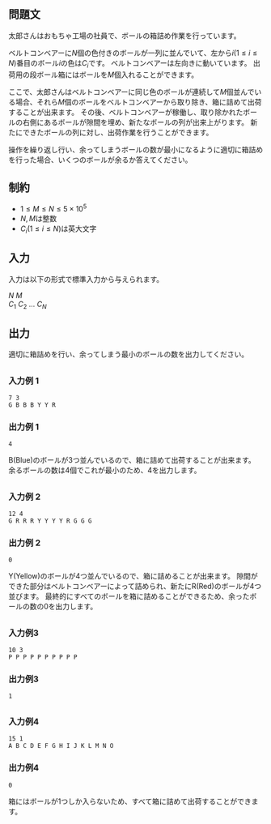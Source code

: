 ## 問題文
太郎さんはおもちゃ工場の社員で、ボールの箱詰め作業を行っています。

ベルトコンベアーに$N$個の色付きのボールが一列に並んでいて、左から$i(1 ≤ i ≤ N)$番目のボール$i$の色は$C_i$です。
ベルトコンベアーは左向きに動いています。
出荷用の段ボール箱にはボールを$M$個入れることができます。

ここで、太郎さんはベルトコンベアーに同じ色のボールが連続して$M$個並んでいる場合、それら$M$個のボールをベルトコンベアーから取り除き、箱に詰めて出荷することが出来ます。
その後、ベルトコンベアーが稼働し、取り除かれたボールの右側にあるボールが隙間を埋め、新たなボールの列が出来上がります。
新たにできたボールの列に対し、出荷作業を行うことができます。

操作を繰り返し行い、余ってしまうボールの数が最小になるように適切に箱詰めを行った場合、いくつのボールが余るか答えてください。

## 制約

- $1 \leq M \leq N \leq 5×10^5$
- $N, M$は整数
- $C_i(1 ≤ i ≤ N)$は英大文字

## 入力

入力は以下の形式で標準入力から与えられます。 

$N$ $M$  
$C_1$ $C_2$ ... $C_N$


## 出力

適切に箱詰めを行い、余ってしまう最小のボールの数を出力してください。

##

### 入力例 1
```
7 3
G B B B Y Y R
```

### 出力例 1
```
4
```
B(Blue)のボールが3つ並んでいるので、箱に詰めて出荷することが出来ます。
余るボールの数は4個でこれが最小のため、4を出力します。

##

### 入力例 2
```
12 4
G R R R Y Y Y Y R G G G
```

### 出力例 2
```
0
```
Y(Yellow)のボールが4つ並んでいるので、箱に詰めることが出来ます。
隙間ができた部分はベルトコンベアーによって詰められ、新たにR(Red)のボールが4つ並びます。
最終的にすべてのボールを箱に詰めることができるため、余ったボールの数の0を出力します。
##

### 入力例3
```
10 3
P P P P P P P P P P
```

### 出力例3
```
1
```
##

### 入力例4
```
15 1
A B C D E F G H I J K L M N O
```

### 出力例4
```
0
```
箱にはボールが1つしか入らないため、すべて箱に詰めて出荷することができます。
